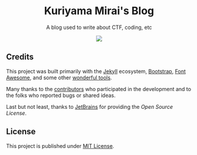 <div align="center">

  # Kuriyama Mirai's Blog

  A blog used to write about CTF, coding, etc
  
  <img src="https://i.imgur.com/QSWFdvU.gif" />
</div>

## Credits

This project was built primarily with the [Jekyll][jekyllrb] ecosystem,
[Bootstrap][bootstrap], [Font Awesome][icons], and some other [wonderful tools][lib].

Many thanks to the [contributors][contributors] who participated in the development
and to the folks who reported bugs or shared ideas.

Last but not least, thanks to [JetBrains][jetbrains] for providing the _Open Source License_.

## License

This project is published under [MIT License][license].

[license]: https://github.com/cotes2020/jekyll-theme-chirpy/blob/master/LICENSE
[jekyllrb]: https://jekyllrb.com/
[bootstrap]: https://getbootstrap.com/
[icons]: https://fontawesome.com/
[contributors]: https://github.com/cotes2020/jekyll-theme-chirpy/graphs/contributors
[lib]: https://github.com/cotes2020/chirpy-static-assets
[jetbrains]: https://www.jetbrains.com/?from=jekyll-theme-chirpy
